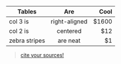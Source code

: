 <!-- tables -->


| Tables        | Are           | Cool  |
| ------------- |:-------------:| -----:|
| col 3 is      | right-aligned | $1600 |
| col 2 is      | centered      |   $12 |
| zebra stripes | are neat      |    $1 |

> [cite your sources!](https://github.com/adam-p/markdown-here/wiki/Markdown-Cheatsheet#tables)
